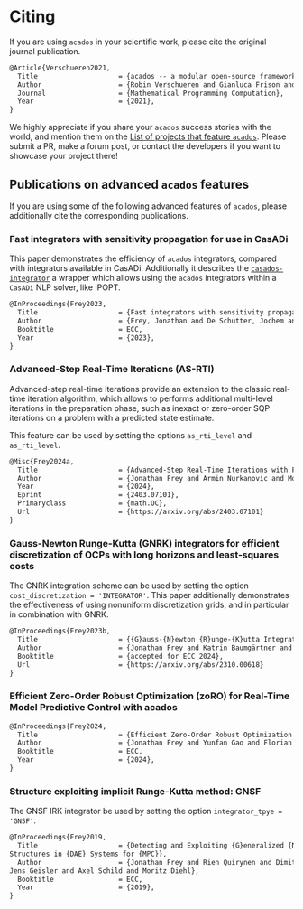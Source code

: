 # Citing
If you are using `acados` in your scientific work, please cite the original journal publication.

```latex
@Article{Verschueren2021,
  Title                    = {acados -- a modular open-source framework for fast embedded optimal control},
  Author                   = {Robin Verschueren and Gianluca Frison and Dimitris Kouzoupis and Jonathan Frey and Niels van Duijkeren and Andrea Zanelli and Branimir Novoselnik and Thivaharan Albin and Rien Quirynen and Moritz Diehl},
  Journal                  = {Mathematical Programming Computation},
  Year                     = {2021},
}
```

We highly appreciate if you share your `acados` success stories with the world, and mention them on the [List of projects that feature `acados`](../list_of_projects/index.md).
Please submit a PR, make a forum post, or contact the developers if you want to showcase your project there!

## Publications on advanced `acados` features
If you are using some of the following advanced features of `acados`, please additionally cite the corresponding publications.

### Fast integrators with sensitivity propagation for use in CasADi
This paper demonstrates the efficiency of `acados` integrators, compared with integrators available in CasADi.
Additionally it describes the [`casados-integrator`](https://github.com/FreyJo/casados-integrators) a wrapper which allows using the `acados` integrators within a `CasADi` NLP solver, like IPOPT.

```latex
@InProceedings{Frey2023,
  Title                    = {Fast integrators with sensitivity propagation for use in {C}as{AD}i},
  Author                   = {Frey, Jonathan and De Schutter, Jochem and Diehl, Moritz},
  Booktitle                = ECC,
  Year                     = {2023},
}
```


### Advanced-Step Real-Time Iterations (AS-RTI)
Advanced-step real-time iterations provide an extension to the classic real-time iteration algorithm, which allows to performs additional multi-level iterations in the preparation phase, such as inexact or zero-order SQP iterations on a problem with a predicted state estimate.

This feature can be used by setting the options `as_rti_level` and `as_rti_level`.

```latex
@Misc{Frey2024a,
  Title                    = {Advanced-Step Real-Time Iterations with Four Levels -- New Error Bounds and Fast Implementation in acados},
  Author                   = {Jonathan Frey and Armin Nurkanovic and Moritz Diehl},
  Year                     = {2024},
  Eprint                   = {2403.07101},
  Primaryclass             = {math.OC},
  Url                      = {https://arxiv.org/abs/2403.07101}
}
```

### Gauss-Newton Runge-Kutta (GNRK) integrators for efficient discretization of OCPs with long horizons and least-squares costs

The GNRK integration scheme can be used by setting the option `cost_discretization = 'INTEGRATOR'`.
This paper additionally demonstrates the effectiveness of using nonuniform discretization grids, and in particular in combination with GNRK.
```latex
@InProceedings{Frey2023b,
  Title                    = {{G}auss-{N}ewton {R}unge-{K}utta Integration for Efficient Discretization of Optimal Control Problems with Long Horizons and Least-Squares Costs},
  Author                   = {Jonathan Frey and Katrin Baumgärtner and Moritz Diehl},
  Booktitle                = {accepted for ECC 2024},
  Url                      = {https://arxiv.org/abs/2310.00618}
}
```

### Efficient Zero-Order Robust Optimization (zoRO) for Real-Time Model Predictive Control with acados
```latex
@InProceedings{Frey2024,
  Title                    = {Efficient Zero-Order Robust Optimization for Real-Time Model Predictive Control with acados},
  Author                   = {Jonathan Frey and Yunfan Gao and Florian Messerer and Amon Lahr and Melanie N Zeilinger and Moritz Diehl},
  Booktitle                = ECC,
  Year                     = {2024},
}
```

### Structure exploiting implicit Runge-Kutta method: GNSF
The GNSF IRK integrator be used by setting the option `integrator_tpye = 'GNSF'`.
```latex
@InProceedings{Frey2019,
  Title                    = {Detecting and Exploiting {G}eneralized {N}onlinear {S}tatic {F}eedback
Structures in {DAE} Systems for {MPC}},
  Author                   = {Jonathan Frey and Rien Quirynen and Dimitris Kouzoupis and Gianluca Frison and
Jens Geisler and Axel Schild and Moritz Diehl},
  Booktitle                = ECC,
  Year                     = {2019},
}
```